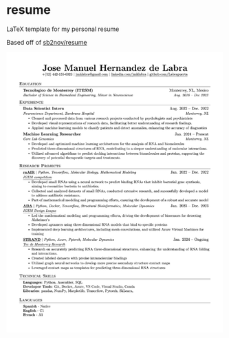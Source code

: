 # resume
LaTeX template for my personal resume

Based off of [sb2nov/resume](https://github.com/sb2nov/resume/)

[![Resume Preview](./resume.png)](./Resume.pdf)
